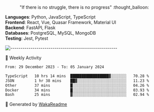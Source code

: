 <p align="center"> 
  "If there is no struggle, there is no progress" :thought_balloon:
</p>

<p align="left">
  <strong>Languages</strong>: Python, JavaScript, TypeScript<br>
  <strong>Frontend</strong>: React, Vue, Quasar Framework, Material UI<br>
  <strong>Backend</strong>: FastAPI, Flask<br>
  <strong>Databases</strong>: PostgreSQL, MySQL, MongoDB<br>
  <strong>Testing</strong>: Jest, Pytest<br>
</p>

![-----------------------------------------------------](https://raw.githubusercontent.com/andreasbm/readme/master/assets/lines/vintage.png)

🎯 Weekly Activity

<!--START_SECTION:waka-->

```txt
From: 29 December 2023 - To: 05 January 2024

TypeScript   10 hrs 14 mins  █████████████████▓░░░░░░░   70.28 %
JSON         1 hr 38 mins    ██▓░░░░░░░░░░░░░░░░░░░░░░   11.23 %
Other        37 mins         █░░░░░░░░░░░░░░░░░░░░░░░░   04.26 %
Docker       34 mins         █░░░░░░░░░░░░░░░░░░░░░░░░   03.93 %
Bash         25 mins         ▓░░░░░░░░░░░░░░░░░░░░░░░░   02.94 %
```

<!--END_SECTION:waka-->


🚀 Generated by [WakaReadme](https://github.com/athul/waka-readme)
